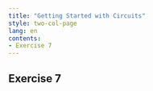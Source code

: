 ```yaml
---
title: "Getting Started with Circuits"
style: two-col-page
lang: en
contents:
- Exercise 7
---
```


## Exercise 7
